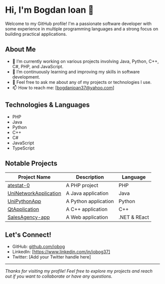 # Hi, I'm Bogdan Ioan 👋

Welcome to my GitHub profile! I'm a passionate software developer with some experience in multiple programming languages and a strong focus on building practical applications.

## About Me

- 🔭 I’m currently working on various projects involving Java, Python, C++, C#, PHP, and JavaScript.
- 🌱 I’m continuously learning and improving my skills in software development.
- 💬 Feel free to ask me about any of my projects or technologies I use.
- 📫 How to reach me: [bogdanioan37@yahoo.com]

## Technologies & Languages

- PHP
- Java
- Python
- C++
- C#
- JavaScript
- TypeScript

## Notable Projects

| Project Name           | Description                        | Language   |
|-----------------------|----------------------------------|------------|
| [atestat-0](https://github.com/iobog/atestat-0)           | A PHP project                     | PHP        |
| [UniNetworkApplication](https://github.com/iobog/UniNetworkApplication) | A Java application               | Java       |
| [UniPythonApp](https://github.com/iobog/UniPythonApp)               | A Python application             | Python     |
| [QtApplication](https://github.com/iobog/QtApplication)             | A C++ application                | C++        |
| [SalesAgency-app](https://github.com/iobog/SalesAgency-app)          | A Web application                 | .NET &  REact   |

## Let's Connect!

- GitHub: [github.com/iobog](https://github.com/iobog)
- LinkedIn: [https://www.linkedin.com/in/iobog37]
- Twitter: [Add your Twitter handle here]

---

*Thanks for visiting my profile! Feel free to explore my projects and reach out if you want to collaborate or have any questions.*

